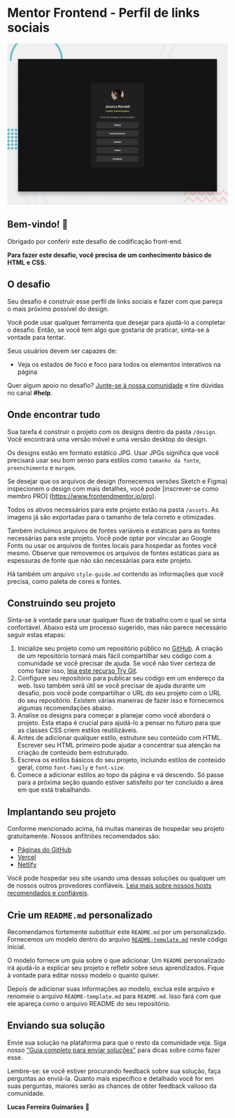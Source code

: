 # Mentor Frontend - Perfil de links sociais

![Design preview for the Social links profile coding challenge](./design/desktop-preview.jpg)

## Bem-vindo! 👋

Obrigado por conferir este desafio de codificação front-end.

**Para fazer este desafio, você precisa de um conhecimento básico de HTML e CSS.**

## O desafio

Seu desafio é construir esse perfil de links sociais e fazer com que pareça o mais próximo possível do design.

Você pode usar qualquer ferramenta que desejar para ajudá-lo a completar o desafio. Então, se você tem algo que gostaria de praticar, sinta-se à vontade para tentar.

Seus usuários devem ser capazes de:

- Veja os estados de foco e foco para todos os elementos interativos na página

Quer algum apoio no desafio? [Junte-se à nossa comunidade](https://www.frontendmentor.io/community) e tire dúvidas no canal **#help**.

## Onde encontrar tudo

Sua tarefa é construir o projeto com os designs dentro da pasta `/design`. Você encontrará uma versão móvel e uma versão desktop do design.

Os designs estão em formato estático JPG. Usar JPGs significa que você precisará usar seu bom senso para estilos como `tamanho da fonte`, `preenchimento` e `margem`.

Se desejar que os arquivos de design (fornecemos versões Sketch e Figma) inspecionem o design com mais detalhes, você pode [inscrever-se como membro PRO] (https://www.frontendmentor.io/pro).

Todos os ativos necessários para este projeto estão na pasta `/assets`. As imagens já são exportadas para o tamanho de tela correto e otimizadas.

Também incluímos arquivos de fontes variáveis ​​e estáticas para as fontes necessárias para este projeto. Você pode optar por vincular ao Google Fonts ou usar os arquivos de fontes locais para hospedar as fontes você mesmo. Observe que removemos os arquivos de fontes estáticas para as espessuras de fonte que não são necessárias para este projeto.

Há também um arquivo `style-guide.md` contendo as informações que você precisa, como paleta de cores e fontes.

## Construindo seu projeto

Sinta-se à vontade para usar qualquer fluxo de trabalho com o qual se sinta confortável. Abaixo está um processo sugerido, mas não parece necessário seguir estas etapas:

1. Inicialize seu projeto como um repositório público no [GitHub](https://github.com/). A criação de um repositório tornará mais fácil compartilhar seu código com a comunidade se você precisar de ajuda. Se você não tiver certeza de como fazer isso, [leia este recurso Try Git](https://try.github.io/).
2. Configure seu repositório para publicar seu código em um endereço da web. Isso também será útil se você precisar de ajuda durante um desafio, pois você pode compartilhar o URL do seu projeto com o URL do seu repositório. Existem várias maneiras de fazer isso e fornecemos algumas recomendações abaixo.
3. Analise os designs para começar a planejar como você abordará o projeto. Esta etapa é crucial para ajudá-lo a pensar no futuro para que as classes CSS criem estilos reutilizáveis.
4. Antes de adicionar qualquer estilo, estruture seu conteúdo com HTML. Escrever seu HTML primeiro pode ajudar a concentrar sua atenção na criação de conteúdo bem estruturado.
5. Escreva os estilos básicos do seu projeto, incluindo estilos de conteúdo geral, como `font-family` e `font-size`.
6. Comece a adicionar estilos ao topo da página e vá descendo. Só passe para a próxima seção quando estiver satisfeito por ter concluído a área em que está trabalhando.

## Implantando seu projeto

Conforme mencionado acima, há muitas maneiras de hospedar seu projeto gratuitamente. Nossos anfitriões recomendados são:

- [Páginas do GitHub](https://pages.github.com/)
- [Vercel](https://vercel.com/)
- [Netlify](https://www.netlify.com/)

Você pode hospedar seu site usando uma dessas soluções ou qualquer um de nossos outros provedores confiáveis. [Leia mais sobre nossos hosts recomendados e confiáveis](https://medium.com/frontend-mentor/frontend-mentor-trusted-hosting-providers-bf000dfebe).

## Crie um `README.md` personalizado

Recomendamos fortemente substituir este `README.md` por um personalizado. Fornecemos um modelo dentro do arquivo [`README-template.md`](./README-template.md) neste código inicial.

O modelo fornece um guia sobre o que adicionar. Um `README` personalizado irá ajudá-lo a explicar seu projeto e refletir sobre seus aprendizados. Fique à vontade para editar nosso modelo o quanto quiser.

Depois de adicionar suas informações ao modelo, exclua este arquivo e renomeie o arquivo `README-template.md` para `README.md`. Isso fará com que ele apareça como o arquivo README do seu repositório.

## Enviando sua solução

Envie sua solução na plataforma para que o resto da comunidade veja. Siga nosso ["Guia completo para enviar soluções"](https://medium.com/frontend-mentor/a-complete-guide-to-submitting-solutions-on-frontend-mentor-ac6384162248) para dicas sobre como fazer esse.

Lembre-se: se você estiver procurando feedback sobre sua solução, faça perguntas ao enviá-la. Quanto mais específico e detalhado você for em suas perguntas, maiores serão as chances de obter feedback valioso da comunidade.


**Lucas Ferreira Guimarães** 🚀
